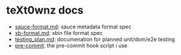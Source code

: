 # teXt0wnz docs

- [sauce-format.md](sauce-format.md): sauce metadata format spec
- [xb-format.md](xb-format.md): xbin file format spec
- [testing_plan.md](testing_plan.md): documenation for planned unit/dom/e2e testing
- [pre-commit](pre-commit): the pre-commit hook script i use
